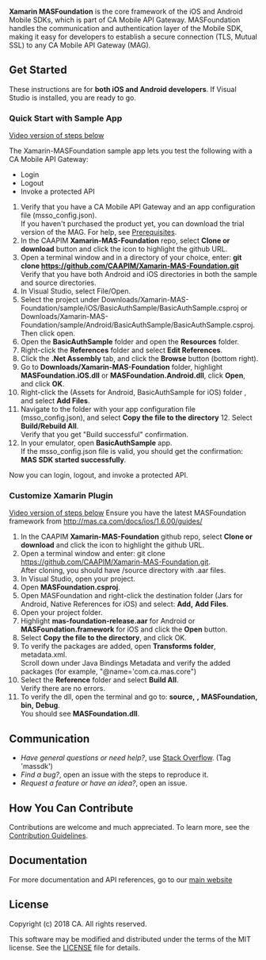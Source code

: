 
**Xamarin MASFoundation** is the core framework of the iOS and Android Mobile SDKs, which is part of CA Mobile API Gateway. MASFoundation handles the communication and authentication layer of the Mobile SDK, making it easy for developers to establish a secure connection (TLS, Mutual SSL) to any CA Mobile API Gateway (MAG).

## Get Started

These instructions are for **both iOS and Android developers**. If Visual Studio is installed, you are ready to go. 

### Quick Start with Sample App

[Video version of steps below](https://tbd)

The Xamarin-MASFoundation sample app lets you test the following with a CA Mobile API Gateway:

- Login
- Logout
- Invoke a protected API 

1. Verify that you have a CA Mobile API Gateway and an app configuration file (msso_config.json).  
If you haven't purchased the product yet, you can download the trial version of the MAG. For help, see [Prerequisites][prerequisites].
2. In the CAAPIM **Xamarin-MAS-Foundation** repo, select **Clone or download** button and click the icon to highlight the github URL.
3. Open a terminal window and in a directory of your choice, enter: **git clone https://github.com/CAAPIM/Xamarin-MAS-Foundation.git**     
Verify that you have both Android and iOS directories in both the sample and source directories.
4. In Visual Studio, select File/Open.
5. Select the project under Downloads/Xamarin-MAS-Foundation/sample/iOS/BasicAuthSample/BasicAuthSample.csproj or Downloads/Xamarin-MAS-Foundation/sample/Android/BasicAuthSample/BasicAuthSample.csproj. Then click open.
6. Open the **BasicAuthSample** folder and open the **Resources** folder.  
7. Right-click the **References** folder and select **Edit References**. 
8. Click the **.Net Assembly** tab, and click the **Browse** button (bottom right).
9. Go to **Downloads/Xamarin-MAS-Foundation** folder, highlight **MASFoundation.iOS.dll** or **MASFoundation.Android.dll**, click **Open**, and click **OK**. 
10. Right-click the (Assets for Android, BasicAuthSample for iOS) folder , and select **Add Files**.
11. Navigate to the folder with your app configuration file (msso_config.json), and select **Copy the file to the directory**  12. Select **Build/Rebuild All**.  
Verify that you get "Build successful" confirmation.
13. In your emulator, open **BasicAuthSample** app.  
If the msso_config.json file is valid, you should get the confirmation: **MAS SDK started successfully**.

Now you can login, logout, and invoke a protected API. 

### Customize Xamarin Plugin 

[Video version of steps below](https://tbd)
Ensure you have the latest MASFoundation framework from http://mas.ca.com/docs/ios/1.6.00/guides/

1. In the CAAPIM **Xamarin-MAS-Foundation** github repo, select **Clone or download** and click the icon to highlight the github URL.
2. Open a terminal window and enter: git clone https://github.com/CAAPIM/Xamarin-MAS-Foundation.git.  
After cloning, you should have /source directory with .aar files.
3. In Visual Studio, open your project.
4. Open **MASFoundation.csproj**. 
5. Open MASFoundation and right-click the destination folder (Jars for Android, Native References for iOS) and select: **Add,** **Add Files**.
6. Open your project folder. 
7. Highlight **mas-foundation-release.aar** for Android or **MASFoundation.framework** for iOS and click the **Open** button.
8. Select **Copy the file to the directory**, and click OK.  
9. To verify the packages are added, open **Transforms folder**, metadata.xml.  
Scroll down under Java Bindings Metadata and verify the added packages (for example, "@name='com.ca.mas.core")
10. Select the **Reference** folder and select **Build All**.  
Verify there are no errors.
11. To verify the dll, open the terminal and go to: **source,** **<platform>,** **MASFoundation,** **bin,** **Debug**.  
You should see **MASFoundation.dll**. 
 
## Communication

- *Have general questions or need help?*, use [Stack Overflow][StackOverflow]. (Tag 'massdk')
- *Find a bug?*, open an issue with the steps to reproduce it.
- *Request a feature or have an idea?*, open an issue.

## How You Can Contribute

Contributions are welcome and much appreciated. To learn more, see the [Contribution Guidelines][contributing].

## Documentation

For more documentation and API references, go to our [main website][docs]

## License

Copyright (c) 2018 CA. All rights reserved.

This software may be modified and distributed under the terms
of the MIT license. See the [LICENSE][license-link] file for details.

 [mag]: https://docops.ca.com/mag
 [mas.ca.com]: http://mas.ca.com/
 [get-started]: http://mas.ca.com/get-started/
 [docs]: http://mas.ca.com/docs/
 [blog]: http://mas.ca.com/blog/
 [videos]: https://www.ca.com/us/developers/mas/videos.html
 [StackOverflow]: http://stackoverflow.com/questions/tagged/massdk
 [download]: https://github.com/CAAPIM/iOS-MAS-Foundation/archive/master.zip
 [contributing]: https://github.com/CAAPIM/iOS-MAS-Foundation/blob/develop/CONTRIBUTING.md
 [license-link]: /LICENSE
 [prerequisites]: http://mas.ca.com/docs/ios/1.6.00/guides/#prerequisites
